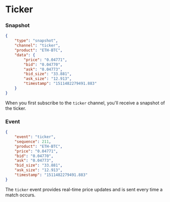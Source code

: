 <h1 id='ticker-websocket'>Ticker</h1>

### Snapshot

```json
{
	"type": "snapshot",
	"channel": "ticker",
	"product": "ETH-BTC",
	"data": {
		"price": "0.04771",
		"bid": "0.04770",
		"ask": "0.04773",
		"bid_size": "33.881",
		"ask_size": "12.913",
		"timestamp": "1511482279491.883"
	}
}
```

When you first subscribe to the `ticker` channel, you'll receive a snapshot of the ticker.

### Event

```json
{
	"event": "ticker",
	"sequence": 211,
	"product": "ETH-BTC",
	"price": "0.04771",
	"bid": "0.04770",
	"ask": "0.04773",
	"bid_size": "33.881",
	"ask_size": "12.913",
	"timestamp": "1511482279491.883"
}
```

The `ticker` event provides real-time price updates and is sent every time a match occurs.
